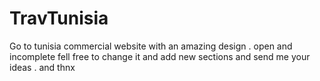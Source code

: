 # TravTunisia
Go to tunisia commercial website with an amazing design . open and incomplete fell free to change it and add new sections and send me your ideas . and thnx
